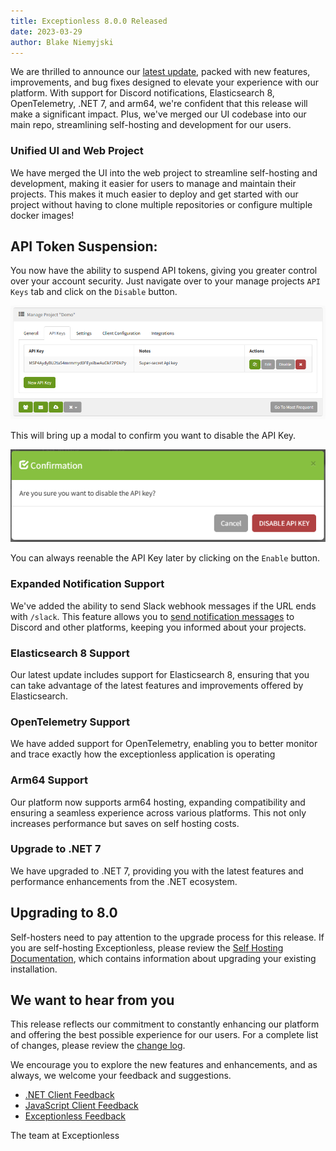 ```yaml
---
title: Exceptionless 8.0.0 Released
date: 2023-03-29
author: Blake Niemyjski
---
```


We are thrilled to announce our [latest update](https://github.com/exceptionless/Exceptionless/releases/tag/v8.0.0), packed with new features, improvements, and bug fixes designed to elevate your experience with our platform. With support for Discord notifications, Elasticsearch 8, OpenTelemetry, .NET 7, and arm64, we're confident that this release will make a significant impact. Plus, we've merged our UI codebase into our main repo, streamlining self-hosting and development for our users.

### Unified UI and Web Project

We have merged the UI into the web project to streamline self-hosting and development, making it easier for users to manage and maintain their projects. This makes it much easier to deploy and get started with our project without having to clone multiple repositories or configure multiple docker images!

## API Token Suspension:

You now have the ability to suspend API tokens, giving you greater control over your account security. Just navigate over to your manage projects `API Keys` tab and click on the `Disable` button.

![Project Settings Disable API Key](../../assets/img/news/project-settings-api-keys-disable.png)

This will bring up a modal to confirm you want to disable the API Key.

![Project Settings Disable API Key Modal](../../assets/img/news/project-settings-api-keys-disable-modal.png)

You can always reenable the API Key later by clicking on the `Enable` button.

### Expanded Notification Support

We've added the ability to send Slack webhook messages if the URL ends with `/slack`. This feature allows you to [send notification messages](https://ptb.discord.com/developers/docs/resources/webhook#execute-slackcompatible-webhook) to Discord and other platforms, keeping you informed about your projects.

### Elasticsearch 8 Support

Our latest update includes support for Elasticsearch 8, ensuring that you can take advantage of the latest features and improvements offered by Elasticsearch.

### OpenTelemetry Support

We have added support for OpenTelemetry, enabling you to better monitor and trace exactly how the exceptionless application is operating

### Arm64 Support

Our platform now supports arm64 hosting, expanding compatibility and ensuring a seamless experience across various platforms. This not only increases performance but saves on self hosting costs.

### Upgrade to .NET 7

We have upgraded to .NET 7, providing you with the latest features and performance enhancements from the .NET ecosystem.

## Upgrading to 8.0

Self-hosters need to pay attention to the upgrade process for this release. If you are self-hosting Exceptionless, please review the [Self Hosting Documentation](https://exceptionless.com/docs/self-hosting/), which contains information about upgrading your existing installation.

## We want to hear from you

This release reflects our commitment to constantly enhancing our platform and offering the best possible experience for our users. For a complete list of changes, please review the [change log](https://github.com/exceptionless/Exceptionless/compare/v7.2.1...v8.0.0).

We encourage you to explore the new features and enhancements, and as always, we welcome your feedback and suggestions.

- [.NET Client Feedback](https://github.com/exceptionless/Exceptionless.Net/issues/new)
- [JavaScript Client Feedback](https://github.com/exceptionless/Exceptionless.JavaScript/issues/new)
- [Exceptionless Feedback](https://github.com/exceptionless/exceptionless/issues/new)

The team at Exceptionless

